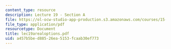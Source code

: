 ```yaml
---
content_type: resource
description: Lecture 19 - Section A
file: https://ol-ocw-studio-app-production.s3.amazonaws.com/courses/15-402-finance-theory-ii-spring-2003/a457b5bed88526ea5153fcaab30ef773_lec19arealoptions.pdf
file_type: application/pdf
resourcetype: Document
title: lec19arealoptions.pdf
uid: a457b5be-d885-26ea-5153-fcaab30ef773
---
```

